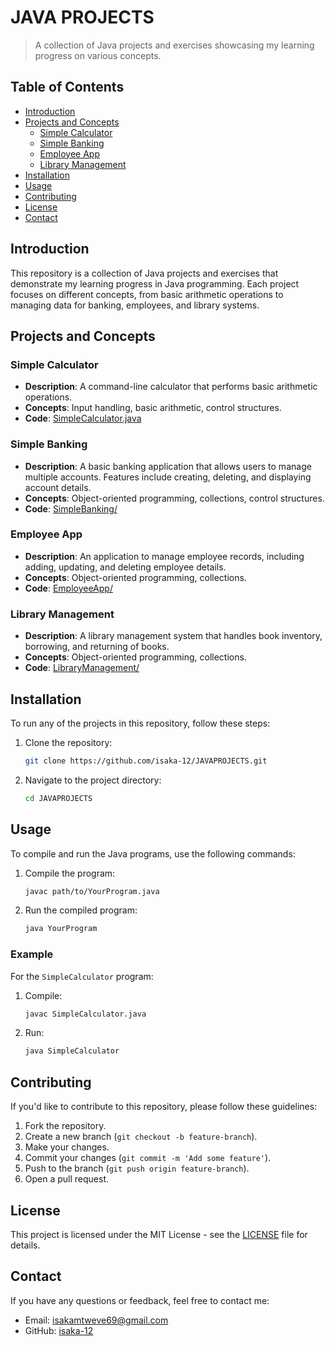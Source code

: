 # JAVA PROJECTS

> A collection of Java projects and exercises showcasing my learning progress on various concepts.

## Table of Contents

- [Introduction](#introduction)
- [Projects and Concepts](#projects-and-concepts)
  - [Simple Calculator](#simple-calculator)
  - [Simple Banking](#simple-banking)
  - [Employee App](#employee-app)
  - [Library Management](#library-management)
- [Installation](#installation)
- [Usage](#usage)
- [Contributing](#contributing)
- [License](#license)
- [Contact](#contact)

## Introduction

This repository is a collection of Java projects and exercises that demonstrate my learning progress in Java programming. Each project focuses on different concepts, from basic arithmetic operations to managing data for banking, employees, and library systems.

## Projects and Concepts

### Simple Calculator
- **Description**: A command-line calculator that performs basic arithmetic operations.
- **Concepts**: Input handling, basic arithmetic, control structures.
- **Code**: [SimpleCalculator.java](path/to/SimpleCalculator.java)

### Simple Banking
- **Description**: A basic banking application that allows users to manage multiple accounts. Features include creating, deleting, and displaying account details.
- **Concepts**: Object-oriented programming, collections, control structures.
- **Code**: [SimpleBanking/](path/to/SimpleBanking.java)

### Employee App
- **Description**: An application to manage employee records, including adding, updating, and deleting employee details.
- **Concepts**: Object-oriented programming, collections.
- **Code**: [EmployeeApp/](path/to/EmployeeApp.java)

### Library Management
- **Description**: A library management system that handles book inventory, borrowing, and returning of books.
- **Concepts**: Object-oriented programming, collections.
- **Code**: [LibraryManagement/](path/to/LibraryManagement.java)

## Installation

To run any of the projects in this repository, follow these steps:

1. Clone the repository:
    ```bash
    git clone https://github.com/isaka-12/JAVAPROJECTS.git
    ```
2. Navigate to the project directory:
    ```bash
    cd JAVAPROJECTS
    ```

## Usage

To compile and run the Java programs, use the following commands:

1. Compile the program:
    ```bash
    javac path/to/YourProgram.java
    ```
2. Run the compiled program:
    ```bash
    java YourProgram
    ```

### Example

For the `SimpleCalculator` program:
1. Compile:
    ```bash
    javac SimpleCalculator.java
    ```
2. Run:
    ```bash
    java SimpleCalculator
    ```

## Contributing

If you'd like to contribute to this repository, please follow these guidelines:

1. Fork the repository.
2. Create a new branch (`git checkout -b feature-branch`).
3. Make your changes.
4. Commit your changes (`git commit -m 'Add some feature'`).
5. Push to the branch (`git push origin feature-branch`).
6. Open a pull request.

## License

This project is licensed under the MIT License - see the [LICENSE](LICENSE) file for details.

## Contact

If you have any questions or feedback, feel free to contact me:

- Email: isakamtweve69@gmail.com
- GitHub: [isaka-12](https://github.com/isaka-12)
